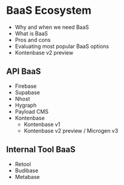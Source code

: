 # BaaS Ecosystem

- Why and when we need BaaS
- What is BaaS
- Pros and cons
- Evaluating most popular BaaS options
- Kontenbase v2 preview

## API BaaS

- Firebase
- Supabase
- Nhost
- Hygraph
- Payload CMS
- Kontenbase
  - Kontenbase v1
  - Kontenbase v2 preview / Microgen v3

## Internal Tool BaaS

- Retool
- Budibase
- Metabase
